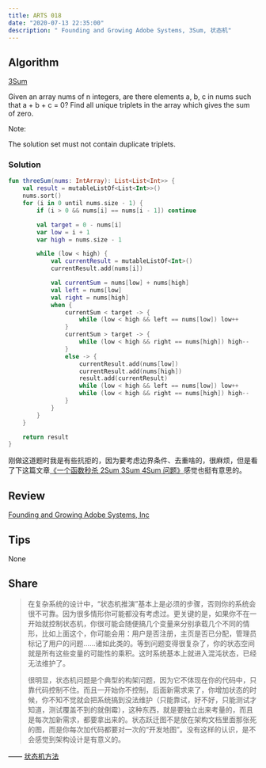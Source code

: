 ```yaml
---
title: ARTS 018
date: "2020-07-13 22:35:00"
description: " Founding and Growing Adobe Systems, 3Sum, 状态机"
---
```


## Algorithm
[3Sum](https://leetcode.com/problems/3sum/)

Given an array nums of n integers, are there elements a, b, c in nums such that a + b + c = 0? Find all unique triplets in the array which gives the sum of zero.

Note:

The solution set must not contain duplicate triplets.

### Solution
```kotlin
fun threeSum(nums: IntArray): List<List<Int>> {
    val result = mutableListOf<List<Int>>()
    nums.sort()
    for (i in 0 until nums.size - 1) {
        if (i > 0 && nums[i] == nums[i - 1]) continue

        val target = 0 - nums[i]
        var low = i + 1
        var high = nums.size - 1

        while (low < high) {
            val currentResult = mutableListOf<Int>()
            currentResult.add(nums[i])

            val currentSum = nums[low] + nums[high]
            val left = nums[low]
            val right = nums[high]
            when {
                currentSum < target -> {
                    while (low < high && left == nums[low]) low++
                }
                currentSum > target -> {
                    while (low < high && right == nums[high]) high--
                }
                else -> {
                    currentResult.add(nums[low])
                    currentResult.add(nums[high])
                    result.add(currentResult)
                    while (low < high && left == nums[low]) low++
                    while (low < high && right == nums[high]) high--
                }
            }
        }
    }

    return result
}
```
刚做这道题时我是有些抗拒的，因为要考虑边界条件、去重啥的，很麻烦，但是看了下这篇文章[《一个函数秒杀 2Sum 3Sum 4Sum 问题》](https://mp.weixin.qq.com/s/fSyJVvggxHq28a0SdmZm6Q)感觉也挺有意思的。

## Review
[Founding and Growing Adobe Systems, Inc](https://blog.blankyao.com/founding-and-growing-adobe-systems-inc/)

## Tips
None

## Share
> 在复杂系统的设计中，“状态机推演”基本上是必须的步骤，否则你的系统会很不可靠。因为很多情形你可能都没有考虑过。更关键的是，如果你不在一开始就控制状态机，你很可能会随便搞几个变量来分别承载几个不同的情形，比如上面这个，你可能会用：用户是否注册，主页是否已分配，管理员标记了用户的问题……诸如此类的。等到问题变得很复杂了，你的状态空间就是所有这些变量的可能性的乘积。这时系统基本上就进入混沌状态，已经无法维护了。
>
> 很明显，状态机问题是个典型的构架问题，因为它不体现在你的代码中，只靠代码控制不住。而且一开始你不控制，后面新需求来了，你增加状态的时候，你不知不觉就会把系统搞到没法维护（只能靠试，好不好，只能测试才知道，测试覆盖不到的就倒霉），这种东西，就是要独立出来考量的，而且是每次加新需求，都要拿出来的。状态跃迁图不是放在架构文档里面那张死的图，而是你每次加代码都要对一次的“开发地图”。没有这样的认识，是不会感觉到架构设计是有意义的。

—— [状态机方法](https://zhuanlan.zhihu.com/p/59723017)